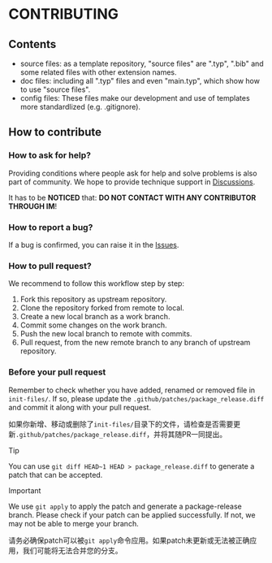 # CONTRIBUTING

## Contents

- source files: as a template repository, "source files" are ".typ", ".bib" and some related files with other extension names.
- doc files: including all ".typ" files and even "main.typ", which show how to use "source files".
- config files: These files make our development and use of templates more standardlized (e.g. .gitignore).

## How to contribute

### How to ask for help?

Providing conditions where people ask for help and solve problems is also part of community. We hope to provide technique support in [Discussions](https://github.com/TJ-CSCCG/tongji-undergrad-thesis-typst/discussions).

It has to be **NOTICED** that: **DO NOT CONTACT WITH ANY CONTRIBUTOR THROUGH IM**!

### How to report a bug?

If a bug is confirmed, you can raise it in the [Issues](https://github.com/TJ-CSCCG/tongji-undergrad-thesis-typst/issues).

### How to pull request?

We recommend to follow this workflow step by step:

1. Fork this repository as upstream repository.
2. Clone the repository forked from remote to local.
3. Create a new local branch as a work branch.
4. Commit some changes on the work branch.
5. Push the new local branch to remote with commits.
6. Pull request, from the new remote branch to any branch of upstream repository.

### Before your pull request

Remember to check whether you have added, renamed or removed file in `init-files/`. If so, please update the `.github/patches/package_release.diff` and commit it along with your pull request.

如果你新增、移动或删除了`init-files/`目录下的文件，请检查是否需要更新`.github/patches/package_release.diff`，并将其随PR一同提出。

> [!TIP]
> You can use `git diff HEAD~1 HEAD > package_release.diff` to generate a patch that can be accepted.

> [!IMPORTANT]
> We use `git apply` to apply the patch and generate a package-release branch. Please check if your patch can be applied successfully. If not, we may not be able to merge your branch.
>
> 请务必确保patch可以被`git apply`命令应用。如果patch未更新或无法被正确应用，我们可能将无法合并您的分支。
